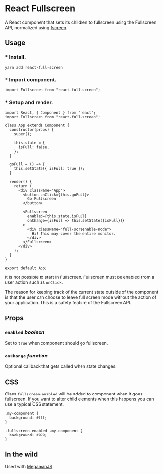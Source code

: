 React Fullscreen
================

A React component that sets its children to fullscreen using the Fullscreen API, normalized using [fscreen](https://github.com/rafrex/fscreen).

Usage
-----

### \* Install.

    yarn add react-full-screen

### \* Import component.

    import Fullscreen from "react-full-screen";

### \* Setup and render.

    import React, { Component } from "react";
    import Fullscreen from "react-full-screen";

    class App extends Component {
      constructor(props) {
        super();

        this.state = {
          isFull: false,
        };
      }

      goFull = () => {
        this.setState({ isFull: true });
      }

      render() {
        return (
          <div className="App">
            <button onClick={this.goFull}>
              Go Fullscreen
            </button>

            <Fullscreen
              enabled={this.state.isFull}
              onChange={isFull => this.setState({isFull})}
            >
              <div className="full-screenable-node">
                Hi! This may cover the entire monitor.
              </div>
            </Fullscreen>
          </div>
        );
      }
    }

    export default App;

It is not possible to start in Fullscreen. Fullscreen must be enabled from a user action such as `onClick`.

The reason for keeping track of the current state outside of the component is that the user can choose to leave full screen mode without the action of your application. This is a safety feature of the Fullscreen API.

Props
-----

### `enabled` *boolean*

Set to `true` when component should go fullscreen.

### `onChange` *function*

Optional callback that gets called when state changes.

CSS
---

Class `fullscreen-enabled` will be added to component when it goes fullscreen. If you want to alter child elements when this happens you can use a typical CSS statement.

    .my-component {
      background: #fff;
    }

    .fullscreen-enabled .my-component {
      background: #000;
    }

In the wild
-----------

Used with [MegamanJS](http://megaman.pomle.com/)
